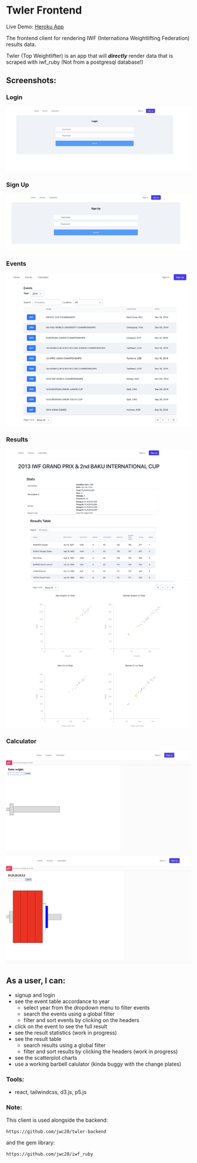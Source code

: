 # Twler Frontend

Live Demo: [Heroku App](https://twler-app.herokuapp.com/events)

The frontend client for rendering IWF (Internationa Weightlifting Federation) results data.

Twler (Top Weightlifter) is an app that will **_directly_** render data that is scraped with iwf_ruby
(Not from a postgresql database!)

## Screenshots:

### Login

![login page](./public/login.png)

### Sign Up

![signup page](./public/signup.png)

### Events

![event table](./public/event-table.png)

### Results

![result 1](./public/result-1.png)
![result 2](./public/result-2.png)

### Calculator

![calulator 1](./public/calc1.png)
![calulator 2](./public/calc2.png)

## As a user, I can:

- signup and login
- see the event table accordance to year
  - select year from the dropdown menu to filter events
  - search the events using a global filter
  - filter and sort events by clicking on the headers
- click on the event to see the full result
- see the result statistics (work in progress)
- see the result table
  - search results using a global filter
  - filter and sort results by clicking the headers (work in progress)
- see the scatterplot charts
- use a working barbell calulator (kinda buggy with the change plates)

### Tools:

- react, tailwindcss, d3.js, p5.js

### Note:

This client is used alongside the backend:

```
https://github.com/jwc20/twler-backend
```

and the gem library:

```
https://github.com/jwc20/iwf_ruby
```
